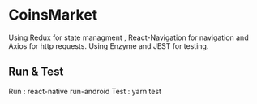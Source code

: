 # CoinsMarket

Using Redux for state managment , React-Navigation for navigation and Axios for http requests.
Using Enzyme and JEST for testing.

## Run & Test

Run : react-native run-android
Test : yarn test

